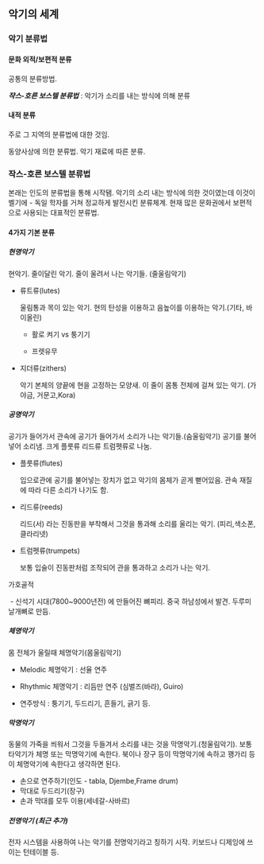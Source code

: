 ## 악기의 세계

### 악기 분류법

#### 문화 외적/보편적 분류

공통의 분류방법. 

***쟉스-호른 보스텔 분류법*** : 악기가 소리를 내는 방식에 의해 분류

#### 내적 분류

주로 그 지역의 분류법에 대한 것임. 

동양사상에 의한 분류법. 악기 재료에 따른 분류.

### 작스-호른 보스텔 분류법

본래는 인도의 분류법을 통해 시작됌. 악기의 소리 내는 방식에 의한 것이였는데 이것이 벨기에 - 독일 학자를 거쳐 정교하게 발전시킨 분류체계. 현재 많은 문화권에서 보편적으로 사용되는 대표적인 분류법. 

#### 4가지 기본 분류

##### 현명악기

현악기. 줄이달린 악기. 줄이 울려서 나는 악기들. (줄울림악기)

- 류트류(lutes)

  울림통과 목이 있는 악기. 현의 탄성을 이용하고 음높이를 이용하는 악기.(기타, 바이올린)

  - 활로 켜기 vs 퉁기기

  - 프렛유무

- 지더류(zithers)

  악기 본체의 양끝에 현을 고정하는 모양새. 이 줄이 몸통 전체에 걸쳐 있는 악기. (가야금, 거문고,Kora)

##### 공명악기

공기가 들어가서 관속에 공기가 들어가서 소리가 나는 악기들.(숨울림악기) 공기를 불어넣어 소리냄. 크게 플룻류 리드류 트럼펫류로 나눔. 

- 플룻류(flutes)

  입으로관에 공기를 불어넣는 장치가 없고 악기의 몸체가 곧게 뻗어있음. 관속 재질에 따라 다른 소리가 나기도 함.

- 리드류(reeds)

  리드(서) 라는 진동판을 부착해서 그것을 통과해 소리를 울리는 악기. (피리,색소폰,클라리넷)

- 트럼펫류(trumpets)

  보통 입술이 진동판처럼 조작되어 관을 통과하고 소리가 나는 악기.

가호골적

​	- 신석기 시대(7800~9000년전) 에 만들어진 뼈피리. 중국 하남성에서 발견. 두루미 날개뼈로 만듬.

##### 체명악기

몸 전체가 울릴때 체명악기(몸울림악기)

- Melodic 체명악기 : 선율 연주
- Rhythmic 체명악기 : 리듬만 연주 (심벌즈(바라), Guiro)

- 연주방식 : 퉁기기, 두드리기, 흔들기, 긁기 등.

##### 막명악기

동물의 가죽을 씌워서 그것을 두들겨서 소리를 내는 것을 막명악기.(청울림악기). 보통 타악기가 체명 또는 막명악기에 속한다. 북이나 장구 등이 막명악기에 속하고 꽹가리 등이 체명악기에 속한다고 생각하면 된다. 

- 손으로 연주하기(인도 - tabla, Djembe,Frame drum)
- 막대로 두드리기(장구)
- 손과 막대를 모두 이용(세네갈-사바르)

##### 전명악기 (최근 추가)

전자 시스템을 사용하여 나는 악기를 전명악기라고 칭하기 시작. 키보드나 디제잉에 쓰이는 턴테이블 등. 